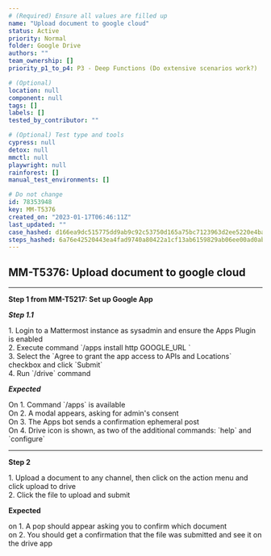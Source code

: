 ```yaml
---
# (Required) Ensure all values are filled up
name: "Upload document to google cloud"
status: Active
priority: Normal
folder: Google Drive
authors: ""
team_ownership: []
priority_p1_to_p4: P3 - Deep Functions (Do extensive scenarios work?)

# (Optional)
location: null
component: null
tags: []
labels: []
tested_by_contributor: ""

# (Optional) Test type and tools
cypress: null
detox: null
mmctl: null
playwright: null
rainforest: []
manual_test_environments: []

# Do not change
id: 78353948
key: MM-T5376
created_on: "2023-01-17T06:46:11Z"
last_updated: ""
case_hashed: d166ea9dc515775dd9ab9c92c53750d165a75bc7123963d2ee5220e4ba43ff756b4d0e86accd4bf79adbc7e3ae1528b7
steps_hashed: 6a76e42520443ea4fad9740a80422a1cf13ab6159829ab06ee00ad0ab1f61f69e0c7b4ac7d0135f1e310a94e7ca72197
---
```


<!-- (Auto-generated) Based on frontmatter's "key" and "name" -->

## MM-T5376: Upload document to google cloud

---

**Step 1 from MM-T5217: Set up Google App**

<!-- (Auto-generated) Note: Step 1.1 should not be updated here. Instead, modify directly to the referenced MM-T5217 test case. -->

_**Step 1.1**_

1\. Login to a Mattermost instance as sysadmin and ensure the Apps Plugin is enabled\
2\. Execute command \`/apps install http GOOGLE\_URL \`\
3\. Select the \`Agree to grant the app access to APIs and Locations\` checkbox and click \`Submit\`\
4\. Run \`/drive\` command

_**Expected**_

On 1. Command \`/apps\` is available\
On 2. A modal appears, asking for admin's consent\
On 3. The Apps bot sends a confirmation ephemeral post\
On 4. Drive icon is shown, as two of the additional commands: \`help\` and \`configure\`

---

**Step 2**

1\. Upload a document to any channel, then click on the action menu and click upload to drive\
2\. Click the file to upload and submit

**Expected**

on 1. A pop should appear asking you to confirm which document\
on 2. You should get a confirmation that the file was submitted and see it on the drive app
